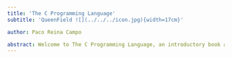 ```yaml
---
title: 'The C Programming Language'
subtitle: 'QueenField ![](../../../icon.jpg){width=17cm}'

author: Paco Reina Campo

abstract: Welcome to The C Programming Language, an introductory book about C. The C programming language helps you write faster, more reliable software. High-level ergonomics and low-level control are often at odds in programming language design; C challenges that conflict. Through balancing powerful technical capacity and a great developer experience, C gives you the option to control low-level details (such as memory usage) without all the hassle traditionally associated with such control..
---
```

